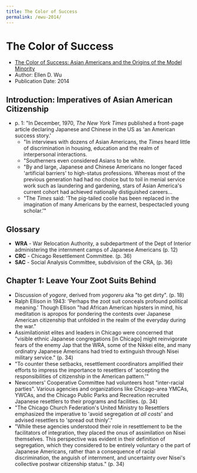 ```yaml
---
title: The Color of Success
permalink: /ewu-2014/
---
```


# The Color of Success
* [The Color of Success: Asian Americans and the Origins of the Model Minority](https://press.princeton.edu/books/paperback/9780691168029/the-color-of-success)
* Author: Ellen D. Wu
* Publication Date: 2014

## Introduction: Imperatives of Asian American Citizenship
* p. 1: "In December, 1970, *The New York Times* published a front-page article declaring Japanese and Chinese in the US as 'an American success story.'
	* "In interviews with dozens of Asian Americans, the *Times* heard little of discrimination in housing, education and the realm of interpersonal interactions.
	* "Southerners even considered Asians to be white.
	* "By and large, Japanese and Chinese Americans no longer faced 'artificial barriers' to high-status professions. Whereas most of the previous generation had had no choice but to toil in menial service work such as laundering and gardening, stars of Asian America's current cohort had achieved nationally distiguished careers...
	* "The *Times* said: 'The pig-tailed coolie has been replaced in the imagination of many Americans by the earnest, bespectacled young scholar.'"

## Glossary
*  **WRA** - War Relocation Authority, a subdepartment of the Dept of Interior administering the internment camps of Japanese Americans (p. 12)
* **CRC** - Chicago Resettlement Committee. (p. 36)
* **SAC** -  Social Analysis Committee, subdivision of the CRA, (p. 36)

## Chapter 1: Leave Your Zoot Suits Behind
* Discussion of *yogore*, derived from *yogoreru* aka "to get dirty". (p. 18)
* Ralph Ellison in 1943: 'Perhaps the zoot suit conceals profound political meaning.' Though Ellison "had African American hipsters in mind, his meditation is apropos for pondering the contests over Japanese American citizenship that unfolded in the realm of the everyday during the war."
* Assimilationist elites and leaders in Chicago were concerned that "visible ethnic Japanese congregations [in Chicago] might reinvigorate fears of the enemy Jap that the WRA, some of the Nikkei elite, and many ordinatry Japanese Americans had tried to extinguish through Nisei military service." (p. 34)
* "To counter these setbacks, resettlement coordinators amplified their efforts to impress the importance to resettlers of 'accepting the responsibilities of citizenship in the American pattern.'"
* Newcomers' Cooperative Committee had volunteers host "inter-racial parties". Various agencies and organizations like Chicago-area YMCAs, YWCAs, and the Chicago Public Parks and Recreation recruited Japanese resettlers to their programs and facilities. (p. 34)
* "The Chicago Church Federation's United Ministry to Resettlers emphasized the imperative to 'avoid segregation *at all costs*' and advised resettlers to 'spread out thinly'."
* "While these agencies understood their role in resettlement to be the facilitators of integration, they placed the onus of assimilation on Nisei themselves. This perspective was evident in their definition of segregation, which they considered to be entirely voluntary o the part of Japanese Americans, rather than a consequence of racial discrimination, the anguish of internment, and uncertainty over Nisei's collective postwar citizenship status." (p. 34)















